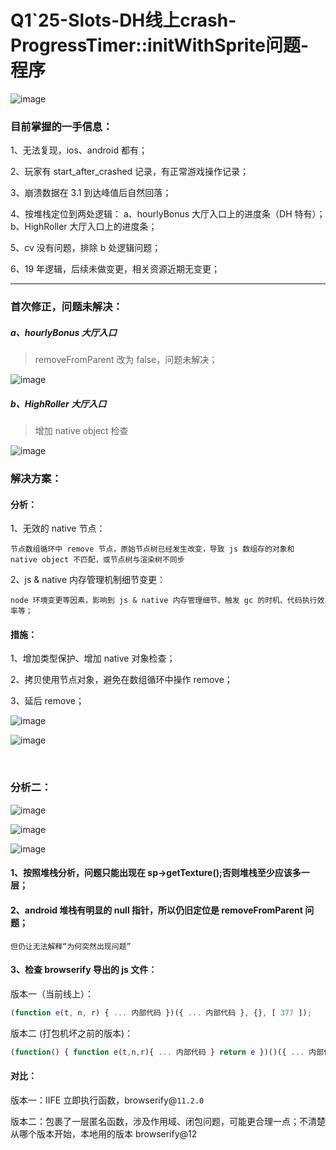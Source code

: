 # Q1`25-Slots-DH线上crash-ProgressTimer::initWithSprite问题-程序

![image](http://localhost:5173/WTC-Docs/assets/1758174593042_8f4d94b1.png)​

### 目前掌握的一手信息：

1、无法复现，ios、android 都有；

2、玩家有 start_after_crashed 记录，有正常游戏操作记录；

3、崩溃数据在 3.1 到达峰值后自然回落；

4、按堆栈定位到两处逻辑： a、hourlyBonus 大厅入口上的进度条（DH 特有）；b、HighRoller 大厅入口上的进度条；

5、cv 没有问题，排除 b 处逻辑问题；

6、19 年逻辑，后续未做变更，相关资源近期无变更；

---

### 首次修正，问题未解决：

##### a、hourlyBonus 大厅入口

> removeFromParent 改为 false，问题未解决；

![image](http://localhost:5173/WTC-Docs/assets/1758174593043_001fc221.png)​

##### b、HighRoller 大厅入口

> 增加 native object 检查

![image](http://localhost:5173/WTC-Docs/assets/1758174593044_aaadc11d.png)​

### 解决方案：

#### 分析：

1、无效的 native 节点：

​`节点数组循环中 remove 节点，原始节点树已经发生改变，导致 js 数组存的对象和 native object 不匹配，或节点树与渲染树不同步`​

2、js & native 内存管理机制细节变更：

​`node 环境变更等因素，影响到 js & native 内存管理细节、触发 gc 的时机、代码执行效率等；`​

#### 措施：

1、增加类型保护、增加 native 对象检查；

2、拷贝使用节点对象，避免在数组循环中操作 remove；

3、延后 remove；

![image](http://localhost:5173/WTC-Docs/assets/1758174593045_c413730f.png)​

![image](http://localhost:5173/WTC-Docs/assets/1758174593046_c6e9d271.png)​

‍

### 分析二：

![image](http://localhost:5173/WTC-Docs/assets/1758174593047_13c80512.png)

![image](http://localhost:5173/WTC-Docs/assets/1758174593048_95262908.png)

![image](http://localhost:5173/WTC-Docs/assets/1758174593048_5dbcda77.png)

#### 1、按照堆栈分析，问题只能出现在 sp->getTexture();否则堆栈至少应该多一层；

#### 2、android 堆栈有明显的 null 指针，所以仍旧定位是 removeFromParent 问题；

	但仍让无法解释“为何突然出现问题”

#### 3、检查 browserify 导出的 js 文件：

版本一（当前线上）：

```js
(function e(t, n, r) { ... 内部代码 })({ ... 内部代码 }, {}, [ 377 ]);
```

 版本二 (打包机坏之前的版本)：

```js
(function() { function e(t,n,r){ ... 内部代码 } return e })()({ ... 内部代码 }, {}, [ 377 ]);  
```

#### 对比：

版本一：IIFE 立即执行函数，browserify@`11.2.0`​

版本二：包裹了一层匿名函数，涉及作用域、闭包问题，可能更合理一点；不清楚从哪个版本开始，本地用的版本 browserify@12

‍
